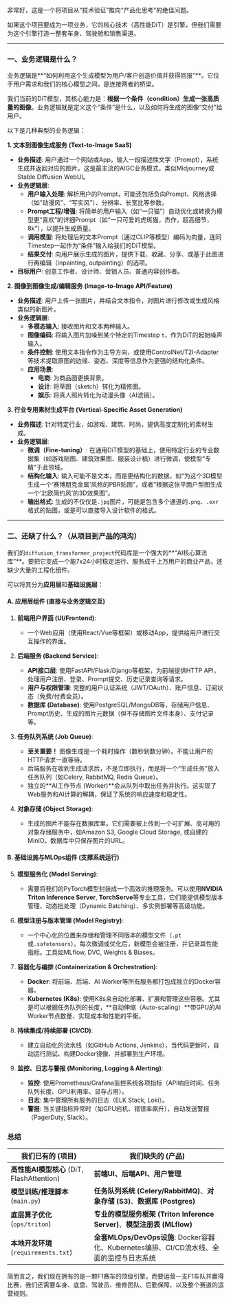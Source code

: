非常好，这是一个将项目从“技术验证”推向“产品化思考”的绝佳问题。

如果这个项目要成为一项业务，它的核心技术（高性能DiT）是引擎，但我们需要为这个引擎打造一整套车身、驾驶舱和销售渠道。

---

### 一、业务逻辑是什么？

业务逻辑是**“如何利用这个生成模型为用户/客户创造价值并获得回报”**。它位于用户需求和我们的核心模型之间，是连接两者的桥梁。

我们当前的DiT模型，其核心能力是：**根据一个条件（condition）生成一张高质量的图像**。业务逻辑就是定义这个“条件”是什么，以及如何将生成的图像“交付”给用户。

以下是几种典型的业务逻辑：

**1. 文本到图像生成服务 (Text-to-Image SaaS)**
*   **业务描述**: 用户通过一个网站或App，输入一段描述性文字（Prompt），系统生成并返回对应的图片。这是最主流的AIGC业务模式，类似Midjourney或Stable Diffusion WebUI。
*   **业务逻辑层**:
    *   **用户输入处理**: 解析用户的Prompt，可能还包括负向Prompt、风格选择（如“动漫风”、“写实风”）、分辨率、长宽比等参数。
    *   **Prompt工程/增强**: 将简单的用户输入（如“一只猫”）自动优化或转换为模型更“喜欢”的详细Prompt（如“一只可爱的虎斑猫，杰作，超高细节，8k”），以提升生成质量。
    *   **调用模型**: 将处理后的文本Prompt（通过CLIP等模型）编码为向量，连同Timestep一起作为“条件”输入给我们的DiT模型。
    *   **结果交付**: 向用户展示生成的图片，提供下载、收藏、分享、或基于此图进行再编辑（inpainting, outpainting）的选项。
*   **目标用户**: 创意工作者、设计师、营销人员、普通内容创作者。

**2. 图像到图像生成/编辑服务 (Image-to-Image API/Feature)**
*   **业务描述**: 用户上传一张图片，并结合文本指令，对图片进行修改或生成风格类似的新图片。
*   **业务逻辑层**:
    *   **多模态输入**: 接收图片和文本两种输入。
    *   **图像编码**: 将输入图片加噪到某个特定的Timestep `t`，作为DiT的起始噪声输入。
    *   **条件控制**: 使用文本指令作为主导方向，或使用ControlNet/T2I-Adapter等技术提取原图的边缘、姿态、深度等信息作为更强的结构化条件。
    *   **应用场景**:
        *   **电商**: 为商品图更换背景。
        *   **设计**: 将草图（sketch）转化为精修图。
        *   **娱乐**: 将真人照片转化为动漫头像（AI滤镜）。

**3. 行业专用素材生成平台 (Vertical-Specific Asset Generation)**
*   **业务描述**: 针对特定行业，如游戏、建筑、时尚，提供高度定制化的素材生成。
*   **业务逻辑层**:
    *   **微调（Fine-tuning）**: 在通用DiT模型的基础上，使用特定行业的专业数据集（如游戏贴图、建筑效果图、服装设计稿）进行微调，使模型“专精”于此领域。
    *   **结构化输入**: 输入可能不是文本，而是更结构化的数据，如“为这个3D模型生成一个‘赛博朋克金属’风格的PBR贴图”，或者“根据这张平面户型图生成一个‘北欧简约风’的3D效果图”。
    *   **输出格式**: 生成的不仅仅是`.jpg`图片，可能是包含多个通道的`.png`、`.exr`格式的贴图，或是可以直接导入设计软件的格式。

---

### 二、还缺了什么？（从项目到产品的鸿沟）

我们的`diffusion_transformer_project`代码库是一个强大的**“AI核心算法库”**。要把它变成一个能7x24小时稳定运行、服务成千上万用户的商业产品，还缺少大量的工程化组件。

可以将其分为**应用层**和**基础设施层**：

#### A. 应用层组件 (直接与业务逻辑交互)

1.  **前端用户界面 (UI/Frontend)**:
    *   一个Web应用（使用React/Vue等框架）或移动App，提供给用户进行交互操作的界面。

2.  **后端服务 (Backend Service)**:
    *   **API接口层**: 使用FastAPI/Flask/Django等框架，为前端提供HTTP API，处理用户注册、登录、Prompt提交、历史记录查询等请求。
    *   **用户与权限管理**: 完整的用户认证系统（JWT/OAuth）、账户信息、订阅状态（免费/付费会员）。
    *   **数据库 (Database)**: 使用PostgreSQL/MongoDB等，存储用户信息、Prompt历史、生成的图片元数据（但不存储图片文件本身）、支付记录等。

3.  **任务队列系统 (Job Queue)**:
    *   **至关重要！** 图像生成是一个耗时操作（数秒到数分钟）。不能让用户的HTTP请求一直等待。
    *   后端服务在收到生成请求后，不是立即执行，而是将一个“生成任务”放入任务队列（如Celery, RabbitMQ, Redis Queue）。
    *   独立的**AI工作节点 (Worker)**会从队列中取出任务并执行。这实现了Web服务和AI计算的解耦，保证了系统的响应速度和稳定性。

4.  **对象存储 (Object Storage)**:
    *   生成的图片不能存在数据库里。它们需要被上传到一个可扩展、高可用的对象存储服务中，如Amazon S3, Google Cloud Storage, 或自建的MinIO。数据库中只保存图片的URL。

#### B. 基础设施与MLOps组件 (支撑系统运行)

5.  **模型服务化 (Model Serving)**:
    *   需要将我们的PyTorch模型封装成一个高效的推理服务。可以使用**NVIDIA Triton Inference Server**, **TorchServe**等专业工具，它们能提供模型版本管理、动态批处理（Dynamic Batching）、多实例部署等高级功能。

6.  **模型注册与版本管理 (Model Registry)**:
    *   一个中心化的位置来存储和管理不同版本的模型文件（`.pt`或`.safetensors`）。每次微调或优化后，新模型会被注册，并记录其性能指标。工具如MLflow, DVC, Weights & Biases。

7.  **容器化与编排 (Containerization & Orchestration)**:
    *   **Docker**: 将前端、后端、AI Worker等所有服务都打包成独立的Docker容器。
    *   **Kubernetes (K8s)**: 使用K8s来自动化部署、扩展和管理这些容器。尤其是可以根据任务队列的长度，**自动伸缩（Auto-scaling）**带GPU的AI Worker节点数量，实现成本和性能的平衡。

8.  **持续集成/持续部署 (CI/CD)**:
    *   建立自动化的流水线（如GitHub Actions, Jenkins），当代码更新时，自动运行测试、构建Docker镜像、并部署到生产环境。

9.  **监控、日志与警报 (Monitoring, Logging & Alerting)**:
    *   **监控**: 使用Prometheus/Grafana监控系统各项指标（API响应时间、任务队列长度、GPU利用率、显存占用）。
    *   **日志**: 集中管理所有服务的日志（ELK Stack, Loki）。
    *   **警报**: 当关键指标异常时（如GPU宕机、错误率飙升），自动发送警报（PagerDuty, Slack）。

### 总结

| 我们已有的 (项目)                      | 我们缺失的 (产品)                                                                                                |
| -------------------------------------- | ---------------------------------------------------------------------------------------------------------------- |
| **高性能AI模型核心** (DiT, FlashAttention) | **前端UI、后端API、用户管理**                                                                                      |
| **模型训练/推理脚本** (`main.py`)      | **任务队列系统 (Celery/RabbitMQ)**、**对象存储 (S3)**、**数据库 (Postgres)**                               |
| **底层算子优化** (`ops/triton`)        | **专业的模型服务框架 (Triton Inference Server)**、**模型注册表 (MLflow)**                                      |
| **本地开发环境** (`requirements.txt`)  | **全套MLOps/DevOps设施**: Docker容器化、Kubernetes编排、CI/CD流水线、全面的监控与日志系统 |

简而言之，我们现在拥有的是一颗F1赛车的顶级引擎，而要运营一支F1车队并赢得比赛，我们还需要车身、底盘、驾驶员、维修团队、后勤保障、以及整个赛道的运营规则。